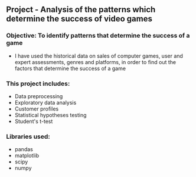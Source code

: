 ## Project - Analysis of the patterns which determine the success of video games 

### Objective: To identify patterns that determine the success of a game
* I have used the historical data on sales of computer games, user and expert assessments, genres and platforms, in order to find out the factors that determine the success of a game

### This project includes:

- Data preprocessing
- Exploratory data analysis
- Customer profiles
- Statistical hypotheses testing
- Student's t-test

### Libraries used:
- pandas
- matplotlib
- scipy
- numpy
